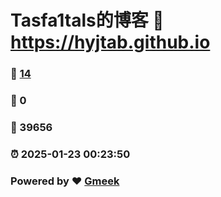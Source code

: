 # Tasfa1tals的博客 :link: https://hyjtab.github.io 
### :page_facing_up: [14](https://hyjtab.github.io/tag.html) 
### :speech_balloon: 0 
### :hibiscus: 39656 
### :alarm_clock: 2025-01-23 00:23:50 
### Powered by :heart: [Gmeek](https://github.com/Meekdai/Gmeek)
